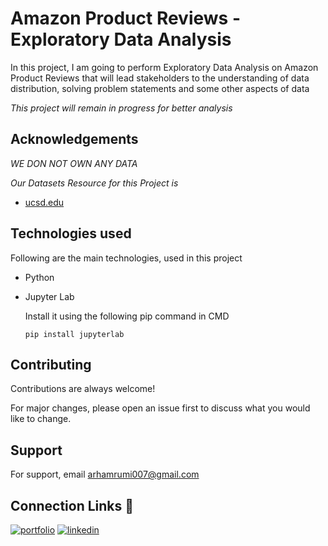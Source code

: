 
# Amazon Product Reviews - Exploratory Data Analysis

In this project, I am going to perform Exploratory Data Analysis on Amazon Product Reviews that will lead stakeholders to the understanding of data distribution, solving problem statements and some other aspects of data

_This project will remain in progress for better analysis_

## Acknowledgements

_WE DON NOT OWN ANY DATA_

_Our Datasets Resource for this Project is_

 - [ucsd.edu](http://deepyeti.ucsd.edu/jianmo/amazon/index.html)
 

  
## Technologies used

Following are the main technologies, used in this project

- Python
- Jupyter Lab

    Install it using the following pip command in CMD
    ```
    pip install jupyterlab
    ```

  
## Contributing

Contributions are always welcome!

For major changes, please open an issue first to discuss what you would like to change.

  
## Support

For support, email arhamrumi007@gmail.com


  
## Connection Links 🔗
[![portfolio](https://img.shields.io/badge/my_portfolio-000?style=for-the-badge&logo=ko-fi&logoColor=white)](https://arham-rumi.netlify.app/)
[![linkedin](https://img.shields.io/badge/linkedin-0A66C2?style=for-the-badge&logo=linkedin&logoColor=white)](https://www.linkedin.com/in/arham-rumi-94769b180/)

